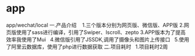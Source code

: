 # app
app/wechat/local
一.产品介绍
    1.三个版本分别为网页版、微信版、APP版
    2.网页版使用了sass进行编译，引用了Swiper、Iscroll、zepto
    3.APP版本为了提高效率我使用了Mui
    4.微信版引用了JSSDK,调用了摄像头和图片上传接口
    5.使用了阿里云数据库，使用了php进行数据获取
二.项目耗时
    1.项目耗时2周
